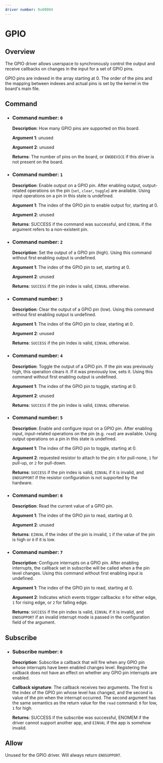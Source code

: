 ```yaml
---
driver number: 0x00004
---
```


# GPIO

## Overview

The GPIO driver allows userspace to synchronously control the output and
receive callbacks on changes in the input for a set of GPIO pins.

GPIO pins are indexed in the array starting at 0. The order of the pins and the
mapping between indexes and actual pins is set by the kernel in the board's
main file.

## Command

  * ### Command number: `0`

    **Description**: How many GPIO pins are supported on this board.

    **Argument 1**: unused

    **Argument 2**: unused

    **Returns**: The number of pins on the board, or `ENODEVICE` if this driver
    is not present on the board.


  * ### Command number: `1`

    **Description**: Enable output on a GPIO pin. After enabling output,
    output-related operations on the pin (`set`, `clear`, `toggle`) are
    available. Using input operations on a pin in this state is undefined.

    **Argument 1**: The index of the GPIO pin to enable output for, starting at
    0.

    **Argument 2**: unused

    **Returns**: SUCCESS if the command was successful, and `EINVAL` if the
    argument refers to a non-existent pin.

  * ### Command number: `2`

    **Description**: Set the output of a GPIO pin (high). Using this command
    without first enabling output is undefined.

    **Argument 1**: The index of the GPIO pin to set, starting at 0.

    **Argument 2**: unused

    **Returns**: `SUCCESS` if the pin index is valid, `EINVAL` otherwise.

  * ### Command number: `3`

    **Description**: Clear the output of a GPIO pin (low). Using this command
    without first enabling output is undefined.

    **Argument 1**: The index of the GPIO pin to clear, starting at 0.

    **Argument 2**: unused

    **Returns**: `SUCCESS` if the pin index is valid, `EINVAL` otherwise.

  * ### Command number: `4`

    **Description**: Toggle the output of a GPIO pin. If the pin was
    previously high, this operation clears it. If it was previously low, sets
    it. Using this command without first enabling output is undefined.

    **Argument 1**: The index of the GPIO pin to toggle, starting at 0.

    **Argument 2**: unused

    **Returns**: `SUCCESS` if the pin index is valid, `EINVAL` otherwise.

  * ### Command number: `5`

    **Description**: Enable and configure input on a GPIO pin. After enabling
    input, input-related operations on the pin (e.g. `read`) are available.
    Using output operations on a pin in this state is undefined.

    **Argument 1**: The index of the GPIO pin to toggle, starting at 0.

    **Argument 2**: requested resistor to attach to the pin: `0` for pull-none,
    `1` for pull-up, or `2` for pull-down.

    **Returns**: `SUCCESS` if the pin index is valid, `EINVAL` if it is
    invalid, and `ENOSUPPORT` if the resistor configuration is not supported by
    the hardware.

  * ### Command number: `6`

    **Description**: Read the current value of a GPIO pin.

    **Argument 1**: The index of the GPIO pin to read, starting at 0.

    **Argument 2**: unused

    **Returns**: `EINVAL` if the index of the pin is invalid, `1` if the value
    of the pin is high or `0` if it is low.

  * ### Command number: `7`

    **Description**: Configure interrupts on a GPIO pin.
    After enabling interrupts, the callback set in subscribe will be called
    when a the pin level changes.
    Using this command without first enabling input is undefined.

    **Argument 1**: The index of the GPIO pin to read, starting at 0.

    **Argument 2**: Indicates which events trigger callbacks: `0` for either
    edge, `1` for rising edge, or `2` for falling edge.

    **Returns**: `SUCCESS` if the pin index is valid, `EINVAL` if it is
    invalid, and `ENOSUPPORT` if an invalid interrupt mode is passed in the
    configuration field of the argument.

## Subscribe

  * ### Subscribe number: `0`

    **Description**: Subscribe a callback that will fire when any GPIO pin whose
    interrupts have been enabled changes level. Registering the callback does
    not have an effect on whether any GPIO pin interrupts are enabled.

    **Callback signature**: The callback receives two arguments. The first is
    the index of the GPIO pin whose level has changed, and the second is value
    of the pin when the interrupt occurred. The second argument has the same
    semantics as the return value for the `read` command: `0` for low, `1` for
    high.

    **Returns**: SUCCESS if the subscribe was successful, ENOMEM if the driver
    cannot support another app, and `EINVAL` if the app is somehow invalid.

## Allow

Unused for the GPIO driver. Will always return `ENOSUPPORT`.

